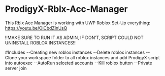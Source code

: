 # ProdigyX-Rblx-Acc-Manager
This Rblx Acc Manager is working with UWP Roblox
Set-Up everything: https://youtu.be/OiCbdZlnUsQ

!!MAKE SURE TO RUN IT AS ADMIN, IF DON'T, SCRIPT COULD NOT UNINSTALL ROBLOX INSTANCES!!

#Includes
--Creating new roblox instances
--Delete roblox instances
--Clone your workspace folder to all roblox instances and add ProdigyX script into autoexec
--AutoRun selceted accounts
--Kill roblox button
--Private server join
